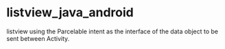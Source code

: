 # listview_java_android
listview using the Parcelable intent as the interface of the data object to be sent between Activity.
